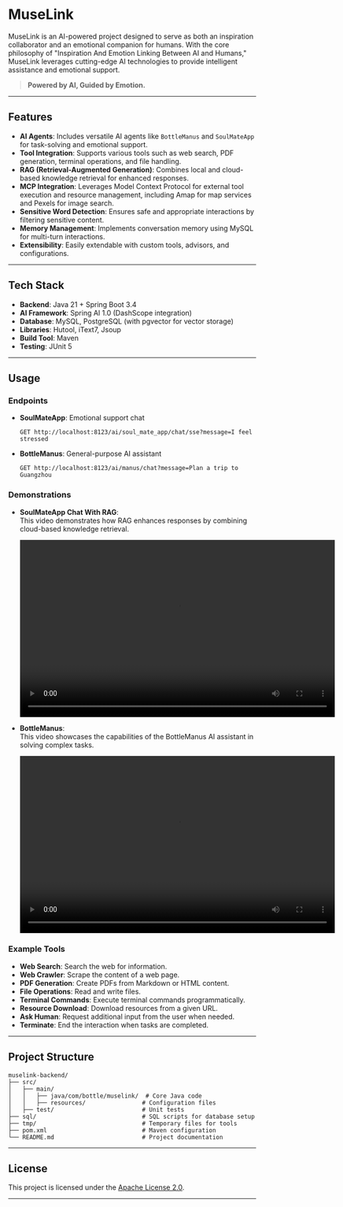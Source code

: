 # MuseLink

MuseLink is an AI-powered project designed to serve as both an inspiration collaborator and an emotional companion for humans. With the core philosophy of "Inspiration And Emotion Linking Between AI and Humans," MuseLink leverages cutting-edge AI technologies to provide intelligent assistance and emotional support.

> **Powered by AI, Guided by Emotion.**

---

## Features

- **AI Agents**: Includes versatile AI agents like `BottleManus` and `SoulMateApp` for task-solving and emotional support.
- **Tool Integration**: Supports various tools such as web search, PDF generation, terminal operations, and file handling.
- **RAG (Retrieval-Augmented Generation)**: Combines local and cloud-based knowledge retrieval for enhanced responses.
- **MCP Integration**: Leverages Model Context Protocol for external tool execution and resource management, including Amap for map services and Pexels for image search.
- **Sensitive Word Detection**: Ensures safe and appropriate interactions by filtering sensitive content.
- **Memory Management**: Implements conversation memory using MySQL for multi-turn interactions.
- **Extensibility**: Easily extendable with custom tools, advisors, and configurations.

---

## Tech Stack

- **Backend**: Java 21 + Spring Boot 3.4
- **AI Framework**: Spring AI 1.0 (DashScope integration)
- **Database**: MySQL, PostgreSQL (with pgvector for vector storage)
- **Libraries**: Hutool, iText7, Jsoup
- **Build Tool**: Maven
- **Testing**: JUnit 5

---

## Usage

### Endpoints

- **SoulMateApp**: Emotional support chat
  ```http
  GET http://localhost:8123/ai/soul_mate_app/chat/sse?message=I feel stressed
  ```

- **BottleManus**: General-purpose AI assistant
  ```http
  GET http://localhost:8123/ai/manus/chat?message=Plan a trip to Guangzhou
  ```

### Demonstrations

- **SoulMateApp Chat With RAG**:  
  This video demonstrates how RAG enhances responses by combining cloud-based knowledge retrieval.

  <video width="640" height="360" controls>
    <source src="https://github.com/user-attachments/assets/0f611899-720d-422b-95c6-79afbfc7b03d" type="video/mp4">
    Your browser does not support the video tag.
  </video>

- **BottleManus**:  
  This video showcases the capabilities of the BottleManus AI assistant in solving complex tasks.

  <video width="640" height="360" controls>
    <source src="https://github.com/user-attachments/assets/a0548bd8-d33e-438f-a840-69678ee7d916" type="video/mp4">
    Your browser does not support the video tag.
  </video> 

### Example Tools

- **Web Search**: Search the web for information.
- **Web Crawler**: Scrape the content of a web page.
- **PDF Generation**: Create PDFs from Markdown or HTML content.
- **File Operations**: Read and write files.
- **Terminal Commands**: Execute terminal commands programmatically.
- **Resource Download**: Download resources from a given URL.
- **Ask Human**: Request additional input from the user when needed.
- **Terminate**: End the interaction when tasks are completed.

---

## Project Structure

```
muselink-backend/
├── src/
│   ├── main/
│   │   ├── java/com/bottle/muselink/  # Core Java code
│   │   ├── resources/                # Configuration files
│   ├── test/                         # Unit tests
├── sql/                              # SQL scripts for database setup
├── tmp/                              # Temporary files for tools
├── pom.xml                           # Maven configuration
└── README.md                         # Project documentation
```

---

## License

This project is licensed under the [Apache License 2.0](https://www.apache.org/licenses/LICENSE-2.0).

---
